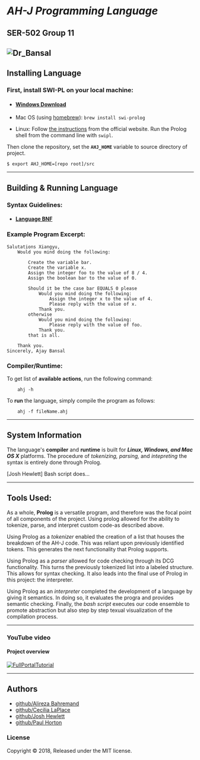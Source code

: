 # ***AH-J Programming Language***
## SER-502 Group 11
![Dr_Bansal](https://i.imgur.com/FPfKg7K.jpg)
---
## **Installing Language**

### First, install SWI-PL on your local machine:
* #### [Windows Download](http://www.swi-prolog.org/download/stable "Prolog Windows Download")
* Mac OS (using [homebrew]): ```brew install swi-prolog```

[homebrew]: http://brew.sh/
* Linux: Follow [the instructions][linux-setup] from the official website. Run the
Prolog shell from the command line with `swipl`.

[linux-setup]: http://www.swi-prolog.org/build/unix.html

Then clone the repository, set the **`AHJ_HOME`** variable to source directory of project.

    $ export AHJ_HOME=[repo root]/src

---
## **Building & Running Language**

### Syntax Guidelines:
* #### [Language BNF](https://drive.google.com/open?id=1qJhU3IedlJXfJBMdjmeciZGR_OXEmlq-dDAnwkuDke8 ("AH-J BCF"))
### Example Program Excerpt:
```
Salutations Xiangyu, 
    Would you mind doing the following:

        Create the variable bar.
        Create the variable x.
        Assign the integer foo to the value of 8 / 4.
        Assign the boolean bar to the value of 0.

        Should it be the case bar EQUALS 0 please 
            Would you mind doing the following:
                Assign the integer x to the value of 4.
                Please reply with the value of x.
            Thank you.
        otherwise
            Would you mind doing the following:
                Please reply with the value of foo. 
            Thank you. 
        that is all.

    Thank you. 
Sincerely, Ajay Bansal
```


### **Compiler/Runtime:**


To get list of **available actions**, run the following command:

        ahj -h

To **run** the language, simply compile the program as follows:
    
        ahj -f fileName.ahj

---

## **System Information**

The language's **compiler** and **runtime** is built for **_Linux, Windows, and Mac OS X_** platforms.
The procedure of *tokenizing, parsing,* and *intepreting* the syntax is entirely done through Prolog.

[Josh Hewlett] Bash script does...

---
## **Tools Used:**
As a whole, **Prolog** is a versatile program, and therefore was the focal point of all components of the project. Using prolog allowed for the ability to tokenize, parse, and interpret custom code-as described above. 

Using Prolog as a _tokenizer_ enabled the creation of a list that houses the breakdown of the AH-J code. This was reliant upon previously identified tokens. This generates the next functionality that Prolog supports.

Using Prolog as a _parser_ allowed for code checking through its DCG functionality. This turns the previously tokenized list into a labeled structure. This allows for syntax checking. It also leads into the final use of Prolog in this project: the interpreter.

Using Prolog as an _interpreter_ completed the development of a language by giving it semantics. In doing so, it evaluates the progra and provides semantic checking.
Finally, the _bash script_ executes our code ensemble to promote abstraction but also step by step texual visualization of the compilation process. 

---
### **YouTube video**
#### **Project overview**
[![FullPortalTutorial](https://img.youtube.com/vi/Z5AmqMuNi08/0.jpg)](https://www.youtube.com/watch?v=Z5AmqMuNi08)

---
## **Authors**
*  [github/Alireza Bahremand](https://github.com/TheWiselyBearded)
* [github/Cecilia LaPlace](https://github.com/HalcyonAura)
* [github/Josh Hewlett](https://github.com/joshhewlett)
* [github/Paul Horton](https://github.com/PaHorton)

### **License**

Copyright © 2018,
Released under the MIT license.
